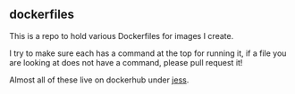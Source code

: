 ## dockerfiles

This is a repo to hold various Dockerfiles for images I create.

I try to make sure each has a command at the top for running it, 
if a file you are looking at does not have a command, please
pull request it!

Almost all of these live on dockerhub under [jess](https://registry.hub.docker.com/repos/jess/).
